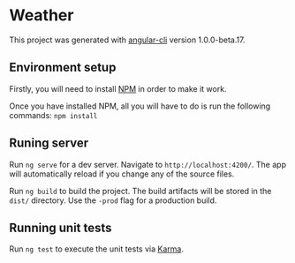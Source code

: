 # Weather

This project was generated with [angular-cli](https://github.com/angular/angular-cli) version 1.0.0-beta.17.

## Environment setup
Firstly, you will need to install [NPM](https://nodejs.org/) in order to make it work.  

Once you have installed NPM, all you will have to do is run the following commands:
`npm install`

## Runing server
Run `ng serve` for a dev server. Navigate to `http://localhost:4200/`. The app will automatically reload if you change any of the source files.

Run `ng build` to build the project. The build artifacts will be stored in the `dist/` directory. Use the `-prod` flag for a production build.

## Running unit tests

Run `ng test` to execute the unit tests via [Karma](https://karma-runner.github.io).
